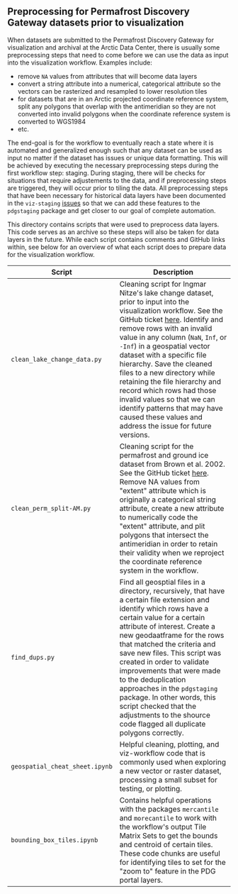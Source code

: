 ## Preprocessing for Permafrost Discovery Gateway datasets prior to visualization

When datasets are submitted to the Permafrost Discovery Gateway for visualization and archival at the Arctic Data Center, there is usually some preprocessing steps that need to come before we can use the data as input into the visualization workflow. Examples include:

- remove `NA` values from attributes that will become data layers
- convert a string attribute into a numerical, categorical attribute so the vectors can be rasterized and resampled to lower resolution tiles
- for datasets that are in an Arctic projected coordinate reference system, split any polygons that overlap with the antimeridian so they are not converted into invalid polygons when the coordinate reference system is converted to WGS1984
- etc.

The end-goal is for the workflow to eventually reach a state where it is automated and generalized enough such that any dataset can be used as input no matter if the dataset has issues or unique data formatting. This will be achieved by executing the necessary preprocessing steps during the first workflow step: staging. During staging, there will be checks for situations that require adjustements to the data, and if  preprocessing steps are triggered, they will occur prior to tiling the data. All preprocessing steps that have been necessary for historical data layers have been documented in the `viz-staging` [issues](https://github.com/PermafrostDiscoveryGateway/viz-staging/issues) so that we can add these features to the `pdgstaging` package and get closer to our goal of complete automation.

This directory contains scripts that were used to preprocess data layers. This code serves as an archive so these steps will also be taken for data layers in the future. While each script contains comments and GitHub links within, see below for an overview of what each script does to prepare data for the visualization workflow.

| Script | Description |
| -------- | --------------------|
| `clean_lake_change_data.py` | Cleaning script for Ingmar Nitze's lake change dataset, prior to input into the visualization workflow. See the GitHub ticket [here](https://github.com/PermafrostDiscoveryGateway/pdg-portal/issues/28). Identify and remove rows with an invalid value in any column (`NaN`, `Inf`, or `-Inf`) in a geospatial vector dataset with a specific file hierarchy. Save the cleaned files to a new directory while retaining the file hierarchy and record which rows had those invalid values so that we can identify patterns that may have caused these values and address the issue for future versions. |
| `clean_perm_split-AM.py` | Cleaning script for the permafrost and ground ice dataset from Brown et al. 2002. See the GitHub ticket [here](https://github.com/PermafrostDiscoveryGateway/pdg-portal/issues/41). Remove NA values from "extent" attribute which is originally a categorical string attribute, create a new attribute to numerically code the "extent" attribute, and plit polygons that intersect the antimeridian in order to retain their validity when we reproject the coordinate reference system in the workflow. |  
| `find_dups.py` | Find all geosptial files in a directory, recursively, that have a certain file extension and identify which rows have a certain value for a certain attribute of interest. Create a new geodaatframe for the rows that matched the criteria and save new files. This script was created in order to validate improvements that were made to the deduplication approaches in the `pdgstaging` package. In other words, this script checked that the adjustments to the shource code flagged all duplicate polygons correctly. |
| `geospatial_cheat_sheet.ipynb` | Helpful cleaning, plotting, and viz-workflow code that is commonly used when exploring a new vector or raster dataset, processing a small subset for testing, or plotting. |
| `bounding_box_tiles.ipynb` | Contains helpful operations with the packages `mercantile` and `morecantile` to work with the workflow's output Tile Matrix Sets to get the bounds and centroid of certain tiles. These code chunks are useful for identifying tiles to set for the "zoom to" feature in the PDG portal layers. |